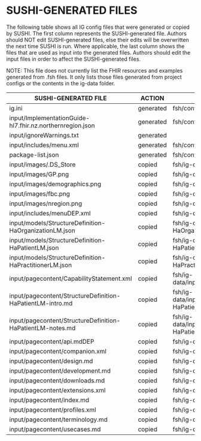 # SUSHI-GENERATED FILES #

The following table shows all IG config files that were generated or copied by SUSHI.  The first column
represents the SUSHI-generated file. Authors should NOT edit SUSHI-generated files, else their edits will
be overwritten the next time SUSHI is run. Where applicable, the last column shows the files that are used
as input into the generated files. Authors should edit the input files in order to affect the SUSHI-generated
files.

NOTE: This file does not currently list the FHIR resources and examples generated from .fsh files. It only
lists those files generated from project configs or the contents in the ig-data folder.

| SUSHI-GENERATED FILE                                       | ACTION    | INPUT FILE(S)                                                          |
| ---------------------------------------------------------- | --------- | ---------------------------------------------------------------------- |
| ig.ini                                                     | generated | fsh/config.yaml                                                        |
| input/ImplementationGuide-hl7.fhir.nz.northernregion.json  | generated | fsh/config.yaml, {all input resources and pages}                       |
| input/ignoreWarnings.txt                                   | generated |                                                                        |
| input/includes/menu.xml                                    | generated | fsh/config.yaml                                                        |
| package-list.json                                          | generated | fsh/config.yaml                                                        |
| input/images/.DS_Store                                     | copied    | fsh/ig-data/input/images/.DS_Store                                     |
| input/images/GP.png                                        | copied    | fsh/ig-data/input/images/GP.png                                        |
| input/images/demographics.png                              | copied    | fsh/ig-data/input/images/demographics.png                              |
| input/images/fbc.png                                       | copied    | fsh/ig-data/input/images/fbc.png                                       |
| input/images/nregion.png                                   | copied    | fsh/ig-data/input/images/nregion.png                                   |
| input/includes/menuDEP.xml                                 | copied    | fsh/ig-data/input/includes/menuDEP.xml                                 |
| input/models/StructureDefinition-HaOrganizationLM.json     | copied    | fsh/ig-data/input/models/StructureDefinition-HaOrganizationLM.json     |
| input/models/StructureDefinition-HaPatientLM.json          | copied    | fsh/ig-data/input/models/StructureDefinition-HaPatientLM.json          |
| input/models/StructureDefinition-HaPractitionerLM.json     | copied    | fsh/ig-data/input/models/StructureDefinition-HaPractitionerLM.json     |
| input/pagecontent/CapabilityStatement.xml                  | copied    | fsh/ig-data/input/pagecontent/CapabilityStatement.xml                  |
| input/pagecontent/StructureDefinition-HaPatientLM-intro.md | copied    | fsh/ig-data/input/pagecontent/StructureDefinition-HaPatientLM-intro.md |
| input/pagecontent/StructureDefinition-HaPatientLM-notes.md | copied    | fsh/ig-data/input/pagecontent/StructureDefinition-HaPatientLM-notes.md |
| input/pagecontent/api.mdDEP                                | copied    | fsh/ig-data/input/pagecontent/api.mdDEP                                |
| input/pagecontent/companion.xml                            | copied    | fsh/ig-data/input/pagecontent/companion.xml                            |
| input/pagecontent/design.md                                | copied    | fsh/ig-data/input/pagecontent/design.md                                |
| input/pagecontent/development.md                           | copied    | fsh/ig-data/input/pagecontent/development.md                           |
| input/pagecontent/downloads.md                             | copied    | fsh/ig-data/input/pagecontent/downloads.md                             |
| input/pagecontent/extensions.xml                           | copied    | fsh/ig-data/input/pagecontent/extensions.xml                           |
| input/pagecontent/index.md                                 | copied    | fsh/ig-data/input/pagecontent/index.md                                 |
| input/pagecontent/profiles.xml                             | copied    | fsh/ig-data/input/pagecontent/profiles.xml                             |
| input/pagecontent/terminology.md                           | copied    | fsh/ig-data/input/pagecontent/terminology.md                           |
| input/pagecontent/usecases.md                              | copied    | fsh/ig-data/input/pagecontent/usecases.md                              |
